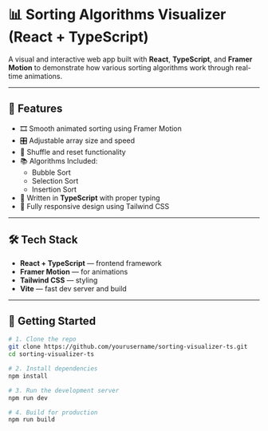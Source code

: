# 📊 Sorting Algorithms Visualizer (React + TypeScript)

A visual and interactive web app built with **React**, **TypeScript**, and **Framer Motion** to demonstrate how various sorting algorithms work through real-time animations.

---

## 🚀 Features

- 🎞️ Smooth animated sorting using Framer Motion
- 🎛️ Adjustable array size and speed
- 🔁 Shuffle and reset functionality
- 📚 Algorithms Included:
  - Bubble Sort
  - Selection Sort
  - Insertion Sort
- 🧠 Written in **TypeScript** with proper typing
- 📱 Fully responsive design using Tailwind CSS

---

## 🛠 Tech Stack

- **React + TypeScript** — frontend framework
- **Framer Motion** — for animations
- **Tailwind CSS** — styling
- **Vite** — fast dev server and build

---

## 🧪 Getting Started

```bash
# 1. Clone the repo
git clone https://github.com/yourusername/sorting-visualizer-ts.git
cd sorting-visualizer-ts

# 2. Install dependencies
npm install

# 3. Run the development server
npm run dev

# 4. Build for production
npm run build
```
